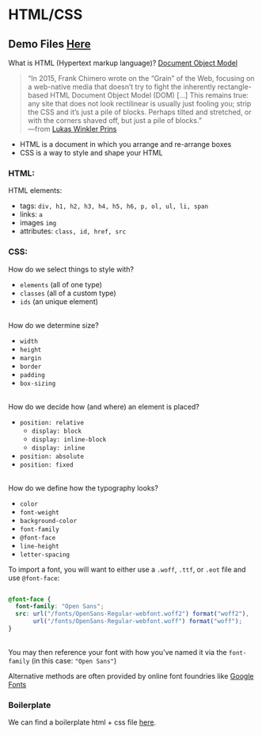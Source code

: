 # HTML/CSS

## Demo Files [Here](/files/basic-html.zip)

What is HTML (Hypertext markup language)? [Document Object Model](https://en.wikipedia.org/wiki/Document_Object_Model#/media/File:JKDOM.SVG%5D(https://upload.wikimedia.org/wikipedia/commons/thumb/e/e4/JKDOM.SVG/2000px-JKDOM.SVG.png))
 
> &ldquo;In 2015, Frank Chimero wrote on the “Grain” of the Web, focusing on a web-native media that doesn’t try to fight the inherently rectangle-based HTML Document Object Model (DOM) [...] This remains true: any site that does not look rectilinear is usually just fooling you; strip the CSS and it’s just a pile of blocks. Perhaps tilted and stretched, or with the corners shaved off, but just a pile of blocks.&rdquo;
<br>—from [Lukas Winkler Prins](https://www.are.na/block/736425)

- HTML is a document in which you arrange and re-arrange boxes
- CSS is a way to style and shape your HTML

### HTML:

HTML elements:
- tags: `div, h1, h2, h3, h4, h5, h6, p, ol, ul, li, span`
- links: `a`
- images `img`
- attributes: `class, id, href, src`

### CSS:
How do we select things to style with?
- `elements` (all of one type)
- `classes` (all of a custom type)
- `ids` (an unique element)

<br>How do we determine size?
- `width`
- `height`
- `margin`
- `border`
- `padding`
- `box-sizing`

<br>How do we decide how (and where) an element is placed?
- `position: relative`
	- `display: block`
	- `display: inline-block`
	- `display: inline`
- `position: absolute`
- `position: fixed`

<br>How do we define how the typography looks?
- `color`
- `font-weight`
- `background-color`
- `font-family`
- `@font-face`
- `line-height`
- `letter-spacing`

To import a font, you will want to either use a `.woff`, `.ttf`, or `.eot` file and use `@font-face`:

```css

@font-face {
  font-family: "Open Sans";
  src: url("/fonts/OpenSans-Regular-webfont.woff2") format("woff2"),
       url("/fonts/OpenSans-Regular-webfont.woff") format("woff");
}

```
<br>You may then reference your font with how you&rsquo;ve named it via the `font-family` (in this case: `"Open Sans"`)

Alternative methods are often provided by online font foundries like [Google Fonts](https://fonts.google.com)

### Boilerplate
We can find a boilerplate html + css file [here](/files/boilerplate.zip). 